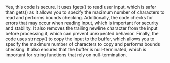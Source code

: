 Yes, this code is secure. It uses fgets() to read user input, which is safer than gets() as it allows you to specify the maximum number of characters to read and performs bounds checking. Additionally, the code checks for errors that may occur when reading input, which is important for security and stability. It also removes the trailing newline character from the input before processing it, which can prevent unexpected behavior. Finally, the code uses strncpy() to copy the input to the buffer, which allows you to specify the maximum number of characters to copy and performs bounds checking. It also ensures that the buffer is null-terminated, which is important for string functions that rely on null-termination.
